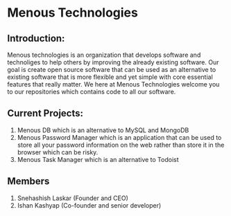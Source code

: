 # Menous Technologies

## Introduction:
Menous technologies is an organization that develops software and technoliges to help others by improving the already existing software. Our goal is create open source software that can be used as an alternative to existing software that is more flexible and yet simple with core essential features that really matter. We here at Menous Technologies welcome you to our repositories which contains code to all our software. 

## Current Projects:
1) Menous DB which is an alternative to MySQL and MongoDB
2) Menous Password Manager which is an application that can be used to store all your password information on the web rather than store it in the browser which can be risky. 
3) Menous Task Manager which is an alternative to Todoist

## Members
1) Snehashish Laskar (Founder and CEO)
2) Ishan Kashyap (Co-founder and senior developer)
